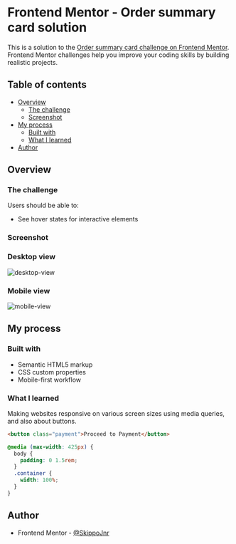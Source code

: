 # Frontend Mentor - Order summary card solution

This is a solution to the [Order summary card challenge on Frontend Mentor](https://www.frontendmentor.io/challenges/order-summary-component-QlPmajDUj). Frontend Mentor challenges help you improve your coding skills by building realistic projects. 

## Table of contents

- [Overview](#overview)
  - [The challenge](#the-challenge)
  - [Screenshot](#screenshot)
- [My process](#my-process)
  - [Built with](#built-with)
  - [What I learned](#what-i-learned)
- [Author](#author)


## Overview

### The challenge

Users should be able to:

- See hover states for interactive elements

### Screenshot
### Desktop view
![desktop-view](https://github.com/Skippo-Jnr/order-summary-component/blob/ebd7a118e1880a743da0d27c4927edc69c3f83c6/screenshots/desktop-design.jpeg)

### Mobile view
![mobile-view](https://github.com/Skippo-Jnr/order-summary-component/blob/ebd7a118e1880a743da0d27c4927edc69c3f83c6/screenshots/mobile-design.jpeg)




## My process

### Built with

- Semantic HTML5 markup
- CSS custom properties
- Mobile-first workflow


### What I learned

Making websites responsive on various screen sizes using media queries, and also about buttons. 


```html
<button class="payment">Proceed to Payment</button>
```
```css
@media (max-width: 425px) {
  body {
    padding: 0 1.5rem;
  }
  .container {
    width: 100%;
  }
}
```




## Author

- Frontend Mentor - [@SkippoJnr](https://www.frontendmentor.io/profile/Skippojnr)


